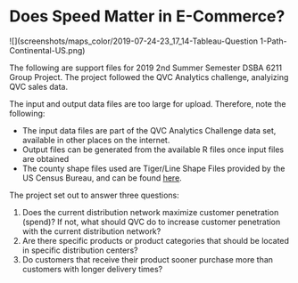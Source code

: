 # Does Speed Matter in E-Commerce?

![](screenshots/maps_color/2019-07-24-23_17_14-Tableau-Question 1-Path-Continental-US.png)


The following are support files for 2019 2nd Summer Semester DSBA 6211 Group Project. The project followed the QVC Analytics challenge, analyizing QVC sales data.

The input and output data files are too large for upload. Therefore, note the following:

* The input data files are part of the QVC Analytics Challenge data set, available in other places on the internet.
* Output files can be generated from the available R files once input files are obtained
* The county shape files used are Tiger/Line Shape Files provided by the US Census Bureau, and can be found [here](https://www.census.gov/geographies/mapping-files/time-series/geo/tiger-line-file.html). 

The project set out to answer three questions:

1. Does the current distribution network maximize customer penetration (spend)? If not, what should QVC do to increase customer penetration with the current distribution network?
2. Are there specific products or product categories that should be located in specific distribution centers?
3. Do customers that receive their product sooner purchase more than customers with longer delivery times?

